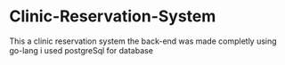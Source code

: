 # Clinic-Reservation-System
This a clinic reservation system the back-end was made completly using go-lang i used postgreSql for database
